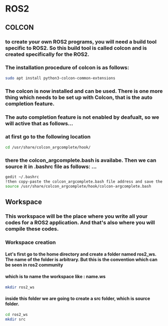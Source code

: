 # ROS2
## COLCON
### to create your own ROS2 programs, you will need a build tool specific to ROS2. So this build tool is called colcon and is created specifically for the ROS2. 
### The installation procedure of colcon is as follows: 
```bash
sudo apt install python3-colcon-common-extensions
```
### The colcon is now installed and can be used. There is one more thing which needs to be set up with Colcon, that is the auto completion feature.
### The auto completion feature is not enabled by deafualt, so we will active that as follows... 
### at first go to the following location
```bash
cd /usr/share/colcon_argcomplete/hook/
```
### there the colcon_argcomplete.bash is availabe. Then we can source it in .bashrc file as follows: ...
```bash
gedit ~/.bashrc
!then copy-paste the colcon_argcomplete.bash file address and save the changes.
source /usr/share/colcon_argcomplete/hook/colcon-argcomplete.bash
```
## Workspace
### This workspace will be the place where you write all your codes for a ROS2 application. And that's also where you will compile these codes.
### Workspace creation
#### Let's first go to the home directory and create a folder named ros2_ws. The name of the folder is arbitrary. But this is the convention which can be seen in ros2 community
#### which is to name the workspace like : name.ws
```bash
mkdir ros2_ws
```
#### inside this folder we are going to create a src folder, which is source folder. 
```bash
cd ros2_ws
mkdir src
```
